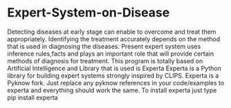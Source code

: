 # Expert-System-on-Disease
Detecting diseases at early stage can enable to overcome and treat them appropriately. Identifying the treatment accurately depends on the method that is used in diagnosing the diseases.
Present expert system uses inference rules,facts and plays an important role that will provide certain methods of diagnosis for treatment.
This program is totally based on Artificial Intelligence and Library that is used is Experta
Experta is a Python library for building expert systems strongly inspired by CLIPS.
Experta is a Pyknow fork. Just replace any pyknow references in your code/examples to experta and everything should work the same.
To install experta just type pip install experta
